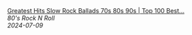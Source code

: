 <!--2024-07-09 01:46:33-->
<div class="yb">
  <a class="nodecor" href="/index.html?rok/greatest_hits_slow_rock_ballads_70s_80s_90s_top_100_best_slow_rockaerosmith_bonjovi_queen_u2">
    <img class="preview" data-videoid="m3io1OEUMqg" src="https://i2.ytimg.com/vi/m3io1OEUMqg/hqdefault.jpg" align="middle" alt="">
  </a>
  <div class="inlbl text">
    <a class="nodecor" href="/index.html?rok/greatest_hits_slow_rock_ballads_70s_80s_90s_top_100_best_slow_rockaerosmith_bonjovi_queen_u2">Greatest Hits Slow Rock Ballads 70s 80s 90s | Top 100 Best...</a><br>
    <i class="smaller2">80's Rock N Roll</i><br>
    <i class="smaller3">2024-07-09</i>
  </div>
</div>
